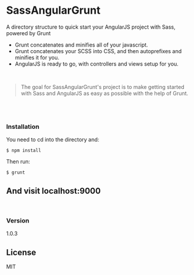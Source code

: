 # SassAngularGrunt

A directory structure to quick start your AngularJS project with Sass, powered by Grunt

  - Grunt concatenates and minifies all of your javascript.
  - Grunt concatenates your SCSS into CSS, and then autoprefixes and minifies it for you.
  - AngularJS is ready to go, with controllers and views setup for you.

  <br>

  > The goal for SassAngularGrunt's project is to
  > make getting started with Sass and AngularJS as easy as possible with the help of Grunt.
  <br>
  <br>

### Installation

You need to cd into the directory and:


    $ npm install

Then run:


    $ grunt
    

And visit localhost:9000
<br>
---
<br>

### Version
1.0.3

License
----

MIT

